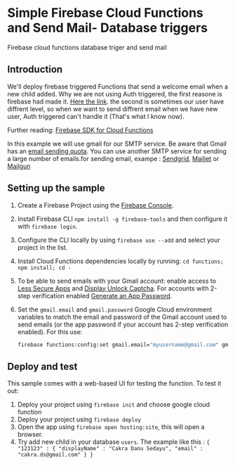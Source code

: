 # Simple Firebase Cloud Functions and Send Mail- Database triggers
Firebase cloud functions database triger and send mail

## Introduction

We'll deploy firebase triggered Functions that send a welcome email when a new child added. 
Why we are not using Auth triggered, the first reasone is firebase had made it. [Here the link](https://github.com/firebase/functions-samples/tree/master/quickstarts/email-users).
the second is sometimes our user have diffrent level, so when we want to send diffrent email when we have new user, Auth triggered can't handle it (That's what I know now). 

Further reading: [Firebase SDK for Cloud Functions](https://firebase.google.com/docs/functions/)

In this example we will use gmail for our SMTP service. Be aware that Gmail has an [email sending quota](https://support.google.com/mail/answer/22839). You can use another SMTP service for sending a large number of emails.for sending email, exampe : [Sendgrid](https://console.cloud.google.com/launcher/details/sendgrid-app/sendgrid-email), [Mailjet](https://www.mailjet.com/google) or [Mailgun](http://www.mailgun.com/google) 

## Setting up the sample

 1. Create a Firebase Project using the [Firebase Console](https://console.firebase.google.com).
 1. Install Firebase CLI `npm install -g firebase-tools` and then configure it with `firebase login`.
 1. Configure the CLI locally by using `firebase use --add` and select your project in the list.
 1. Install Cloud Functions dependencies locally by running: `cd functions; npm install; cd -`
 1. To be able to send emails with your Gmail account: enable access to [Less Secure Apps](https://www.google.com/settings/security/lesssecureapps) and [Display Unlock Captcha](https://accounts.google.com/DisplayUnlockCaptcha). For accounts with 2-step verification enabled [Generate an App Password](https://support.google.com/accounts/answer/185833).
 1. Set the `gmail.email` and `gmail.password` Google Cloud environment variables to match the email and password of the Gmail account used to send emails (or the app password if your account has 2-step verification enabled). For this use:

    ```bash
    firebase functions:config:set gmail.email="myusername@gmail.com" gmail.password="secretpassword"
    ```
 

## Deploy and test

This sample comes with a web-based UI for testing the function. To test it out:

 1. Deploy your project using `firebase init` and choose google cloud function
 1. Deploy your project using `firebase deploy`
 1. Open the app using `firebase open hosting:site`, this will open a browser.
 1. Try add new child in your database `users`. The example like this : 
 `{
   "123123" : {
    "displayName" : "Cakra Danu Sedayu",
    "email" : "cakra.ds@gmail.com"
    }
}`

